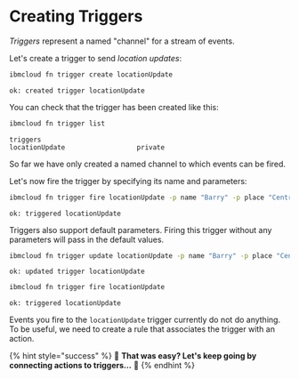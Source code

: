 <!--
#
# Licensed to the Apache Software Foundation (ASF) under one or more
# contributor license agreements.  See the NOTICE file distributed with
# this work for additional information regarding copyright ownership.
# The ASF licenses this file to You under the Apache License, Version 2.0
# (the "License"); you may not use this file except in compliance with
# the License.  You may obtain a copy of the License at
#
#     http://www.apache.org/licenses/LICENSE-2.0
#
# Unless required by applicable law or agreed to in writing, software
# distributed under the License is distributed on an "AS IS" BASIS,
# WITHOUT WARRANTIES OR CONDITIONS OF ANY KIND, either express or implied.
# See the License for the specific language governing permissions and
# limitations under the License.
#
-->

# Creating Triggers

_Triggers_ represent a named "channel" for a stream of events.

Let's create a trigger to send _location updates_:

```bash
ibmcloud fn trigger create locationUpdate
```

```text
ok: created trigger locationUpdate
```

You can check that the trigger has been created like this:

```bash
ibmcloud fn trigger list
```

```text
triggers
locationUpdate                  private
```

So far we have only created a named channel to which events can be fired.

Let's now fire the trigger by specifying its name and parameters:

```bash
ibmcloud fn trigger fire locationUpdate -p name "Barry" -p place "Central City"
```

```text
ok: triggered locationUpdate
```

Triggers also support default parameters. Firing this trigger without any parameters will pass in the default values.

```bash
ibmcloud fn trigger update locationUpdate -p name "Barry" -p place "Central City"
```

```text
ok: updated trigger locationUpdate
```

```bash
ibmcloud fn trigger fire locationUpdate
```

```text
ok: triggered locationUpdate
```

Events you fire to the `locationUpdate` trigger currently do not do anything. To be useful, we need to create a rule that associates the trigger with an action.

{% hint style="success" %}
🎉 **That was easy? Let's keep going by connecting actions to triggers…** 🎉
{% endhint %}
